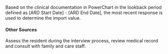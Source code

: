 <!-- F0300 --> 
Based on the clinical documentation in PowerChart in the lookback period defined as [ARD Start Date] - [ARD End Date], the most recent response is used to determine the import value.

#### Other Sources
Assess the resident during the interview process, review medical record and consult with family and care staff.
<!-- /F0300 -->